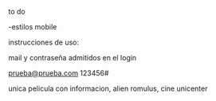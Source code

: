 to do 

-estilos mobile

instrucciones de uso:

mail y contraseña admitidos en el login

prueba@prueba.com
123456#

unica pelicula con informacion, alien romulus, cine unicenter